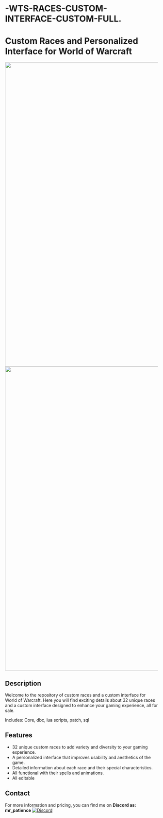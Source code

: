 # -WTS-RACES-CUSTOM-INTERFACE-CUSTOM-FULL.

# Custom Races and Personalized Interface for World of Warcraft

<img src="https://github.com/jedagutavito/-WTS-RACES-CUSTOM-INTERFACE-CUSTOM-FULL./assets/73094194/818c6542-eae1-4445-9434-dfd417d91628" width="1000">
<img src="https://github.com/jedagutavito/-WTS-RACES-CUSTOM-INTERFACE-CUSTOM-FULL./assets/73094194/05f1b80f-2398-4a32-8822-3da7fb9f4e8d" width="1000">


## Description

Welcome to the repository of custom races and a custom interface for World of Warcraft. Here you will find exciting details about 32 unique races and a custom interface designed to enhance your gaming experience, all for sale.

Includes: Core, dbc, lua scripts, patch, sql

## Features

- 32 unique custom races to add variety and diversity to your gaming experience.
- A personalized interface that improves usability and aesthetics of the game.
- Detailed information about each race and their special characteristics.
- All functional with their spells and animations.
- All editable

## Contact

For more information and pricing, you can find me on **Discord as: mr_patience**
[![Discord](https://img.shields.io/badge/Discord-mr__patience%236969-%237289DA?logo=discord&logoColor=white)](https://discord.com/users/mr_patience)
